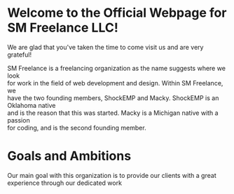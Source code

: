 # Welcome to the Official Webpage for SM Freelance LLC!  

  We are glad that you've taken the time to come visit us and are very grateful!  

  SM Freelance is a freelancing organization as the name suggests where we look  
  for work in the field of web development and design. Within SM Freelance, we  
  have the two founding members, ShockEMP and Macky. ShockEMP is an Oklahoma native  
  and is the reason that this was started. Macky is a Michigan native with a passion  
  for coding, and is the second founding member.

# Goals and Ambitions

  Our main goal with this organization is to provide our clients with a great  
  experience through our dedicated work
